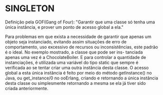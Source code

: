 SINGLETON
=========

Definição pela GOF(Gang of Four): "Garantir que uma classe só tenha uma única instância, e prover um ponto de acesso global a ela."

Para problemas em que exista a necessidade de garantir que apenas um objeto seja instanciado, evitando assim situações de erro de
comportamento, uso excessivo de recursos ou inconsistências, este padrão é o ideal. No exemplo mostrado, a classe que pode ser ins-
tanciada apenas uma vez é a ChocolateBoiler. E para controlar a quantidade de instanciações, é utilizada uma variável do tipo static
que sempre é verificada ao se tentar criar uma outra instância desta classe. O acesso global a esta única instância é feito por meio
do método getInstance() no Java, ou get_instance/0 no ooErlang, criando e retornando a única instância desta classe ou simplesmente
retornando a mesma se ela já tiver sido criada anteriormente. 
